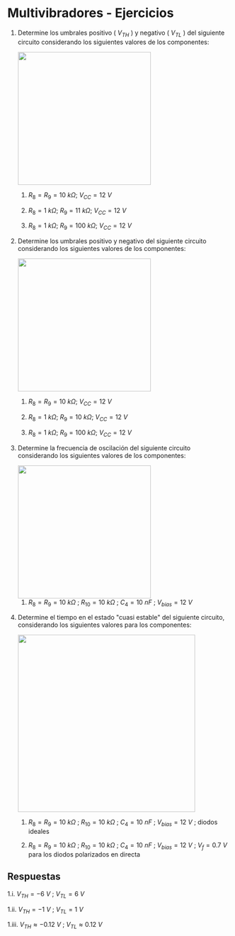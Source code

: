 # Multivibradores - Ejercicios

1. Determine los umbrales positivo ( $V_{TH}$ ) y negativo ( $V_{TL}$ ) del siguiente circuito considerando los siguientes valores de los componentes:

    <img src="https://julianodb.github.io/electronic_circuits_diagrams/comparator_schmitt_inverting.png" width="300">

    1. $R_8 = R_9 = 10\ k\Omega$; $V_{CC} = 12\ V$

    1. $R_8 = 1\ k\Omega$; $R_9 = 11\ k\Omega$; $V_{CC} = 12\ V$

    1. $R_8 = 1\ k\Omega$; $R_9 = 100\ k\Omega$; $V_{CC} = 12\ V$

1. Determine los umbrales positivo y negativo del siguiente circuito considerando los siguientes valores de los componentes:

    <img src="https://julianodb.github.io/electronic_circuits_diagrams/comparator_schmitt_non_inverting.png" width="300">

    1. $R_8 = R_9 = 10\ k\Omega$; $V_{CC} = 12\ V$

    1. $R_8 = 1\ k\Omega$; $R_9 = 10\ k\Omega$; $V_{CC} = 12\ V$

    1. $R_8 = 1\ k\Omega$; $R_9 = 100\ k\Omega$; $V_{CC} = 12\ V$

1. Determine la frecuencia de oscilación del siguiente circuito considerando los siguientes valores de los componentes:

    <img src="https://julianodb.github.io/electronic_circuits_diagrams/astable_multivibrator.png" width="300">
    
    1. $R_8 = R_9 = 10\ k\Omega$ ; $R_{10} = 10\ k\Omega$ ; $C_4 = 10\ nF$ ; $V_{bias} = 12\ V$

1. Determine el tiempo en el estado "cuasi estable" del siguiente circuito, considerando los siguientes valores para los componentes:

    <img src="https://julianodb.github.io/electronic_circuits_diagrams/monostable_multivibrator.png" width="400">
    
    1. $R_8 = R_9 = 10\ k\Omega$ ; $R_{10} = 10\ k\Omega$ ; $C_4 = 10\ nF$ ; $V_{bias} = 12\ V$ ; diodos ideales 

    1. $R_8 = R_9 = 10\ k\Omega$ ; $R_{10} = 10\ k\Omega$ ; $C_4 = 10\ nF$ ; $V_{bias} = 12\ V$ ; $V_f=0.7\ V$ para los diodos polarizados en directa

## Respuestas

1.i. $V_{TH} = -6\ V$ ; $V_{TL} = 6\ V$

1.ii. $V_{TH} = -1\ V$ ; $V_{TL} = 1\ V$

1.iii. $V_{TH} \approx -0.12\ V$ ; $V_{TL} \approx 0.12\ V$